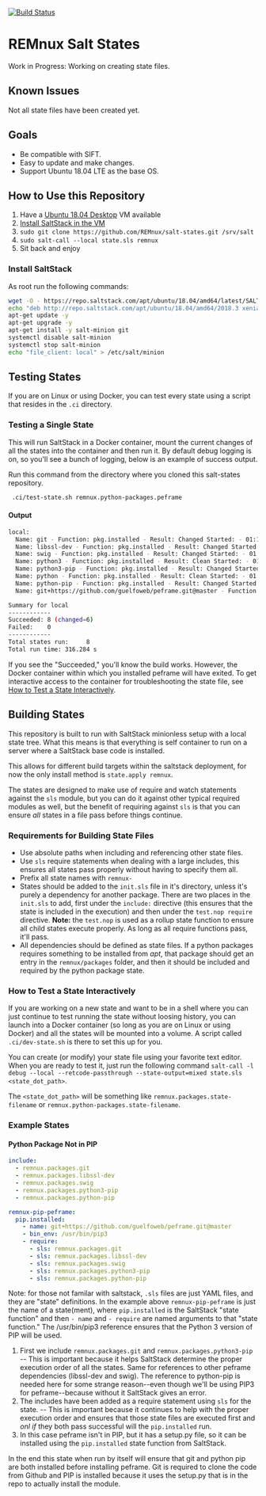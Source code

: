 [![Build Status](https://travis-ci.org/REMnux/salt-states.svg?branch=master)](https://travis-ci.org/REMnux/salt-states)

# REMnux Salt States

Work in Progress: Working on creating state files.

## Known Issues

Not all state files have been created yet.

## Goals

* Be compatible with SIFT.
* Easy to update and make changes.
* Support Ubuntu 18.04 LTE as the base OS.

## How to Use this Repository

1. Have a [Ubuntu 18.04 Desktop](https://releases.ubuntu.com/18.04/) VM available
2. [Install SaltStack in the VM](#install-saltstack)
3. `sudo git clone https://github.com/REMnux/salt-states.git /srv/salt`
4. `sudo salt-call --local state.sls remnux`
5. Sit back and enjoy

### Install SaltStack

As root run the following commands:

```bash
wget -O - https://repo.saltstack.com/apt/ubuntu/18.04/amd64/latest/SALTSTACK-GPG-KEY.pub | apt-key add -
echo "deb http://repo.saltstack.com/apt/ubuntu/18.04/amd64/2018.3 xenial main" | sudo tee /etc/apt/sources.list.d/saltstack.list
apt-get update -y
apt-get upgrade -y
apt-get install -y salt-minion git 
systemctl disable salt-minion
systemctl stop salt-minion
echo "file_client: local" > /etc/salt/minion
```

## Testing States

If you are on Linux or using Docker, you can test every state using a script that resides in the `.ci` directory.

### Testing a Single State

This will run SaltStack in a Docker container, mount the current changes of all the states into the container and then run it. By default debug logging is on, so you'll see a bunch of logging, below is an example of success output.

Run this command from the directory where you cloned this salt-states repository.

```bash
 .ci/test-state.sh remnux.python-packages.peframe
```

#### Output
```bash
local:
  Name: git - Function: pkg.installed - Result: Changed Started: - 01:10:43.540606 Duration: 35394.214 ms
  Name: libssl-dev - Function: pkg.installed - Result: Changed Started: - 01:11:18.946678 Duration: 8377.478 ms
  Name: swig - Function: pkg.installed - Result: Changed Started: - 01:11:27.336325 Duration: 5725.027 ms
  Name: python3 - Function: pkg.installed - Result: Clean Started: - 01:11:33.071909 Duration: 862.358 ms
  Name: python3-pip - Function: pkg.installed - Result: Changed Started: - 01:11:33.934581 Duration: 172933.827 ms
  Name: python - Function: pkg.installed - Result: Clean Started: - 01:14:26.880151 Duration: 862.198 ms
  Name: python-pip - Function: pkg.installed - Result: Changed Started: - 01:14:27.742717 Duration: 58663.826 ms
  Name: git+https://github.com/guelfoweb/peframe.git@master - Function: pip.installed - Result: Changed Started: - 01:15:27.562448 Duration: 33464.807 ms

Summary for local
------------
Succeeded: 8 (changed=6)
Failed:    0
------------
Total states run:     8
Total run time: 316.284 s
```

If you see the "Succeeded," you'll know the build works. However, the Docker container within which you installed peframe will have exited. To get interactive access to the container for troubleshooting the state file, see [How to Test a State Interactively](#how-to-test-a-state-interactively).

## Building States
This repository is built to run with SaltStack minionless setup with a local state tree. What this means is that everything is self container to run on a server where a SaltStack base code is installed. 

This allows for different build targets within the saltstack deployment, for now the only install method is `state.apply remnux`.

The states are designed to make use of require and watch statements against the `sls` module, but you can do it against other typical required modules as well, but the benefit of requiring against `sls` is that you can ensure _all_ states in a file pass before things continue.

### Requirements for Building State Files

* Use absolute paths when including and referencing other state files.
* Use `sls` require statements when dealing with a large includes, this ensures all states pass properly without having to specify them all.
* Prefix all state names with `remnux-`
* States should be added to the `init.sls` file in it's directory, unless it's purely a dependency for another package. There are two places in the `init.sls` to add, first under the `include:` directive (this ensures that the state is included in the execution) and then under the `test.nop require` directive. **Note:** the `test.nop` is used as a rollup state function to ensure all child states execute properly. As long as all require functions pass, it'll pass.
* All dependencies should be defined as state files. If a python packages requires something to be installed from _apt_, that package should get an entry in the `remnux/packages` folder, and then it should be included and required by the python package state. 

### How to Test a State Interactively

If you are working on a new state and want to be in a shell where you can just continue to test running the state without loosing history, you can launch into a Docker container (so long as you are on Linux or using Docker) and all the states will be mounted into a volume. A script called `.ci/dev-state.sh` is there to set this up for you.

You can create (or modify) your state file using your favorite text editor. When you are ready to test it, just run the following command `salt-call -l debug --local --retcode-passthrough --state-output=mixed state.sls <state_dot_path>`.

The `<state_dot_path>` will be something like `remnux.packages.state-filename` or `remnux.python-packages.state-filename`.

### Example States

#### Python Package Not in PIP

```yaml
include:
  - remnux.packages.git
  - remnux.packages.libssl-dev
  - remnux.packages.swig
  - remnux.packages.python3-pip
  - remnux.packages.python-pip

remnux-pip-peframe:
  pip.installed:
    - name: git+https://github.com/guelfoweb/peframe.git@master
    - bin_env: /usr/bin/pip3
    - require:
      - sls: remnux.packages.git
      - sls: remnux.packages.libssl-dev
      - sls: remnux.packages.swig
      - sls: remnux.packages.python3-pip
      - sls: remnux.packages.python-pip
```

Note: for those not familar with saltstack, `.sls` files are just YAML files, and they are "state" definitions. In the example above `remnux-pip-peframe` is just the name of a state(ment), where `pip.installed` is the SaltStack "state function" and then `- name` and `- require` are named arguments to that "state function." The /usr/bin/pip3 reference ensures that the Python 3 version of PIP will be used.


1. First we include `remnux.packages.git` and `remnux.packages.python3-pip` -- This is important because it helps SaltStack determine the proper execution order of all the states. Same for references to other peframe dependencies (libssl-dev and swig). The reference to python-pip is needed here for some strange reason--even though we'll be using PIP3 for peframe--because without it SaltStack gives an error.
2. The includes have been added as a require statement using `sls` for the state. -- This is important because it continues to help with the proper execution order and ensures that those state files are executed first and _onl if_ they both pass successful will the `pip.installed` run.
3. In this case peframe isn't in PIP, but it has a setup.py file, so it can be installed using the `pip.installed` state function from SaltStack.

In the end this state when run by itself will ensure that git and python pip are both installed before installing peframe. Git is required to clone the code from Github and PIP is installed because it uses the setup.py that is in the repo to actually install the module.
